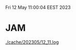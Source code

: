 Fri 12 May 11:00:04 EEST 2023
# JAM
<a href='./cache/202305/12_11.log'>./cache/202305/12_11.log</a>
